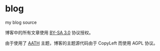 # blog
my blog source

博客中的所有文章使用 [BY-SA 3.0](https://creativecommons.org/licenses/by-sa/3.0/) 协议授权。

由于使用了 [AATH](https://github.com/lewis-geek/hexo-theme-Aath) 主题，博客的主题源代码由于 CopyLeft 而使用 AGPL 协议。
